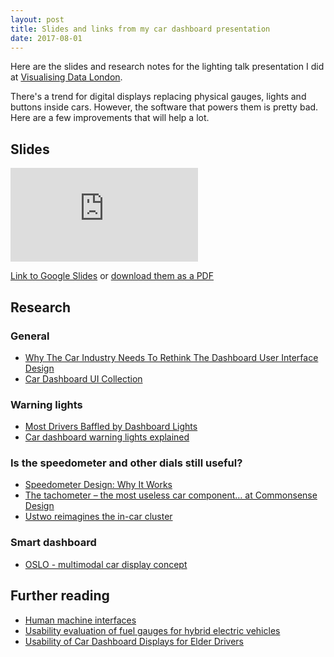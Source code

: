 ```yaml
---
layout: post
title: Slides and links from my car dashboard presentation
date: 2017-08-01
---
```


Here are the slides and research notes for the lighting talk presentation I did at [Visualising Data London](https://www.meetup.com/Visualising-Data-London/).

There's a trend for digital displays replacing physical gauges, lights and buttons inside cars. However, the software that powers them is pretty bad. Here are a few improvements that will help a lot.

## Slides
<div class="iframe">
    <iframe class="iframe__embed" src="https://docs.google.com/presentation/d/1kxBuHmhbf1CzSe-ApM54Vh962DHiHwe1E8zfulMCdas/embed?start=false&loop=false&delayms=3000" frameborder="0" allowfullscreen="true" mozallowfullscreen="true" webkitallowfullscreen="true"></iframe>
</div>

[Link to Google Slides](https://docs.google.com/presentation/d/1kxBuHmhbf1CzSe-ApM54Vh962DHiHwe1E8zfulMCdas/edit?usp=sharing) or [download them as a PDF](https://docs.google.com/presentation/d/1kxBuHmhbf1CzSe-ApM54Vh962DHiHwe1E8zfulMCdas/edit?usp=sharing)

## Research
### General
- [Why The Car Industry Needs To Rethink The Dashboard User Interface Design](https://techcrunch.com/2015/10/08/why-the-car-industry-needs-to-rethink-the-dashboard-user-interface-design/)
- [Car Dashboard UI Collection](https://medium.com/@dnevozhai/car-dashboard-ui-collection-123ce3ab5303)

### Warning lights
- [Most Drivers Baffled by Dashboard Lights](https://www.livescience.com/38579-drivers-confused-dashboard-lights.html)
- [Car dashboard warning lights explained](https://www.confused.com/on-the-road/maintenance/dashboard-warning-lights-explained)

### Is the speedometer and other dials still useful?
- [Speedometer Design: Why It Works](https://visual.ly/blog/speedometer-design-why-it-works/)
- [The tachometer – the most useless car component… at Commonsense Design](http://designblog.nzeldes.com/2008/10/the-tachometer-the-most-useless-car-component/comment-page-1/)
- [Ustwo reimagines the in-car cluster](https://vimeo.com/119123983)

###  Smart dashboard
- [OSLO - multimodal car display concept](https://www.terriechan.com/car-display)

## Further reading
- [Human machine interfaces](https://drive.google.com/open?id=0B2U2YEQghVvQWlRtQkdsY1lKcmM)
- [Usability evaluation of fuel gauges for hybrid electric vehicles](https://drive.google.com/open?id=0B2U2YEQghVvQYVVfNVlYTjA3LU0)
- [Usability of Car Dashboard Displays for Elder Drivers](https://drive.google.com/open?id=0B2U2YEQghVvQUjYxbmdLcGNCcW8)


